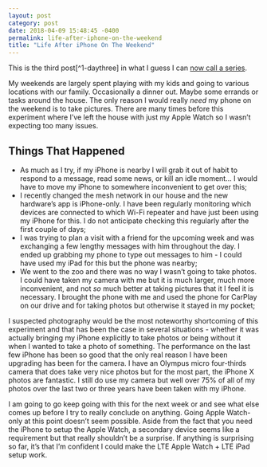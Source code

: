 ```yaml
---
layout: post
category: post
date: 2018-04-09 15:48:45 -0400
permalink: life-after-iphone-on-the-weekend
title: "Life After iPhone On The Weekend"
---
```


This is the third post[^1-daythree] in what I guess I can [now call a series](http://theonlysiteever.com/living-the-future-today).  

My weekends are largely spent playing with my kids and going to various locations with our family. Occasionally a dinner out. Maybe some errands or tasks around the house. The only reason I would really *need* my phone on the weekend is to take pictures. There are many times before this experiment where I’ve left the house with just my Apple Watch so I wasn’t expecting too many issues.

## Things That Happened

+ As much as I try, if my iPhone is nearby I will grab it out of habit to respond to a message, read some news, or kill an idle moment... I would have to move my iPhone to somewhere inconvenient to get over this;
+ I recently changed the mesh network in our house and the new hardware’s app is iPhone-only. I have been regularly monitoring which devices are connected to which Wi-Fi repeater and have just been using my iPhone for this. I do not anticipate checking this regularly after the first couple of days;
+ I was trying to plan a visit with a friend for the upcoming week and was exchanging a few lengthy messages with him throughout the day. I ended up grabbing my phone to type out messages to him - I could have used my iPad for this but the phone was nearby;
+ We went to the zoo and there was no way I wasn’t going to take photos. I could have taken my camera with me but it is much larger, much more inconvenient, and not *so* much better at taking pictures that it I feel it is necessary. I brought the phone with me and used the phone for CarPlay on our drive and for taking photos but otherwise it stayed in my pocket;

I suspected photography would be the most noteworthy shortcoming of this experiment and that has been the case in several situations - whether it was actually bringing my iPhone explicitly to take photos or being without it when I wanted to take a photo of something. The performance on the last few iPhone has been so good that the only real reason I have been upgrading has been for the camera. I have an Olympus micro four-thirds camera that does take very nice photos but for the most part, the iPhone X photos are fantastic. I still do use my camera but well over 75% of all of my photos over the last two or three years have been taken with my iPhone.  

I am going to go keep going with this for the next week or and see what else comes up before I try to really conclude on anything. Going Apple Watch-only at this point doesn’t seem possible. Aside from the fact that you need the iPhone to setup the Apple Watch, a secondary device seems like a requirement but that really shouldn’t be a surprise. If anything is surprising so far, it’s that I’m confident I could make the LTE Apple Watch + LTE iPad setup work.  

[^3-daythree]: I’ve taken this Day One, Day Two, etc approach even though this has been going on for more than a week. It seems like an more appealing way to package this all together. 